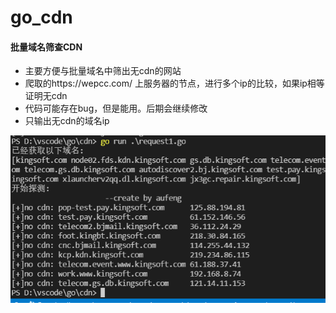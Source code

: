 # go_cdn
#### 批量域名筛查CDN
- 主要方便与批量域名中筛出无cdn的网站
- 爬取的https://wepcc.com/ 上服务器的节点，进行多个ip的比较，如果ip相等证明无cdn
- 代码可能存在bug，但是能用。后期会继续修改
- 只输出无cdn的域名ip

![Image text](https://github.com/AuFeng111/go_cdn/blob/main/cdn2.png)
